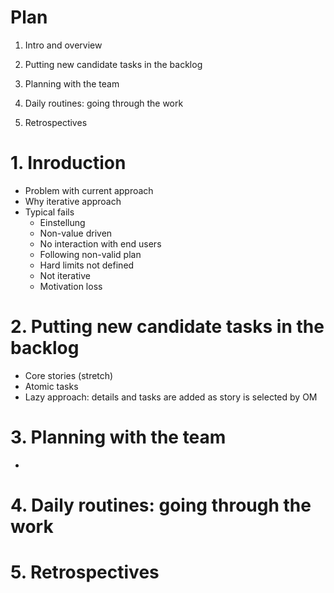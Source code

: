 Plan
====

1. Intro and overview

1. Putting new candidate tasks in the backlog

1. Planning with the team

1. Daily routines: going through the work

1. Retrospectives


# 1. Inroduction
 - Problem with current approach
 - Why iterative approach
 - Typical fails
    - Einstellung
    - Non-value driven
    - No interaction with end users
    - Following non-valid plan
    - Hard limits not defined
    - Not iterative
    - Motivation loss

# 2. Putting new candidate tasks in the backlog
  - Core stories (stretch)
  - Atomic tasks
  - Lazy approach: details and tasks are added as story is selected by OM

# 3. Planning with the team
  -

# 4. Daily routines: going through the work

# 5. Retrospectives

